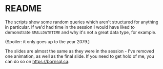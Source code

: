 # README

The scripts show some random queries which aren't structured for anything in particular. If we'd had time in the session I would have liked to demonstrate `SMALLDATETIME` and why it's not a great data type, for example.

(Spoiler: it only goes up to the year 2079.)

The slides are almost the same as they were in the session - I've removed one animation, as well as the final slide. If you need to get hold of me, you can do so on https://bornsql.ca.

